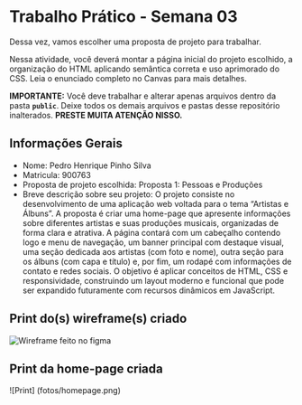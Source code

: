 # Trabalho Prático - Semana 03

Dessa vez, vamos escolher uma proposta de projeto para trabalhar.

Nessa atividade, você deverá montar a página inicial do projeto escolhido, a organização do HTML aplicando semântica correta e uso aprimorado do CSS. Leia o enunciado completo no Canvas para mais detalhes.

**IMPORTANTE:** Você deve trabalhar e alterar apenas arquivos dentro da pasta **`public`**. Deixe todos os demais arquivos e pastas desse repositório inalterados. **PRESTE MUITA ATENÇÃO NISSO.**

## Informações Gerais

- Nome: Pedro Henrique Pinho Silva 
- Matricula: 900763
- Proposta de projeto escolhida: Proposta 1: Pessoas e Produções
- Breve descrição sobre seu projeto: O projeto consiste no desenvolvimento de uma aplicação web voltada para o tema “Artistas e Álbuns”. A proposta é criar uma home-page que apresente informações sobre diferentes artistas e suas produções musicais, organizadas de forma clara e atrativa. A página contará com um cabeçalho contendo logo e menu de navegação, um banner principal com destaque visual, uma seção dedicada aos artistas (com foto e nome), outra seção para os álbuns (com capa e título) e, por fim, um rodapé com informações de contato e redes sociais. O objetivo é aplicar conceitos de HTML, CSS e responsividade, construindo um layout moderno e funcional que pode ser expandido futuramente com recursos dinâmicos em JavaScript.


## Print do(s) wireframe(s) criado

![Wireframe feito no figma](https://www.figma.com/design/etGAtTeLo1cx7MEQupHSQX/Pessoas-e-Produ%C3%A7%C3%B5es?node-id=0-1&t=fobpsfHwy0ycdwqt-1)


## Print da home-page criada

![Print] (fotos/homepage.png)
